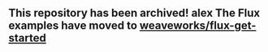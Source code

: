 ## This repository has been archived! alex The Flux examples have moved to [weaveworks/flux-get-started](https://github.com/weaveworks/flux-get-started)
